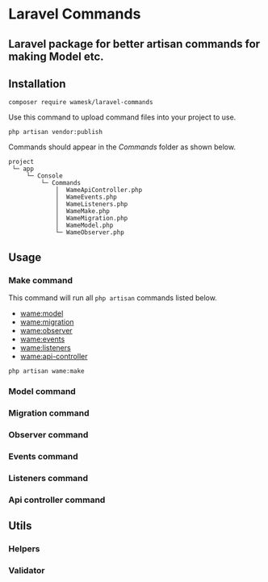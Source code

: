 # Laravel Commands

## Laravel package for better artisan commands for making Model etc.

## Installation
```shell
composer require wamesk/laravel-commands 
```
Use this command to upload command files into your project to use.
```shell
php artisan vendor:publish
```
Commands should appear in the *Commands* folder as shown below.
```
project
 └─ app
     └─ Console
         └─ Commands
             │  WameApiController.php
             │  WameEvents.php
             │  WameListeners.php
             │  WameMake.php
             │  WameMigration.php
             │  WameModel.php
             └─ WameObserver.php
```
## Usage

### Make command
This command will run all `php artisan` commands listed below.

- [wame:model](#wame-model)
- [wame:migration](#wame-migration)
- [wame:observer](#wame-observer)
- [wame:events](#wame-events)
- [wame:listeners](#wame-listeners)
- [wame:api-controller](#wame-api-controller)

```shell
php artisan wame:make
```

### Model command

### Migration command

### Observer command

### Events command

### Listeners command

### Api controller command

## Utils

### Helpers

### Validator

